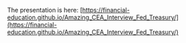 The presentation is here: [https://financial-education.github.io/Amazing_CEA_Interview_Fed_Treasury/](https://financial-education.github.io/Amazing_CEA_Interview_Fed_Treasury/)
